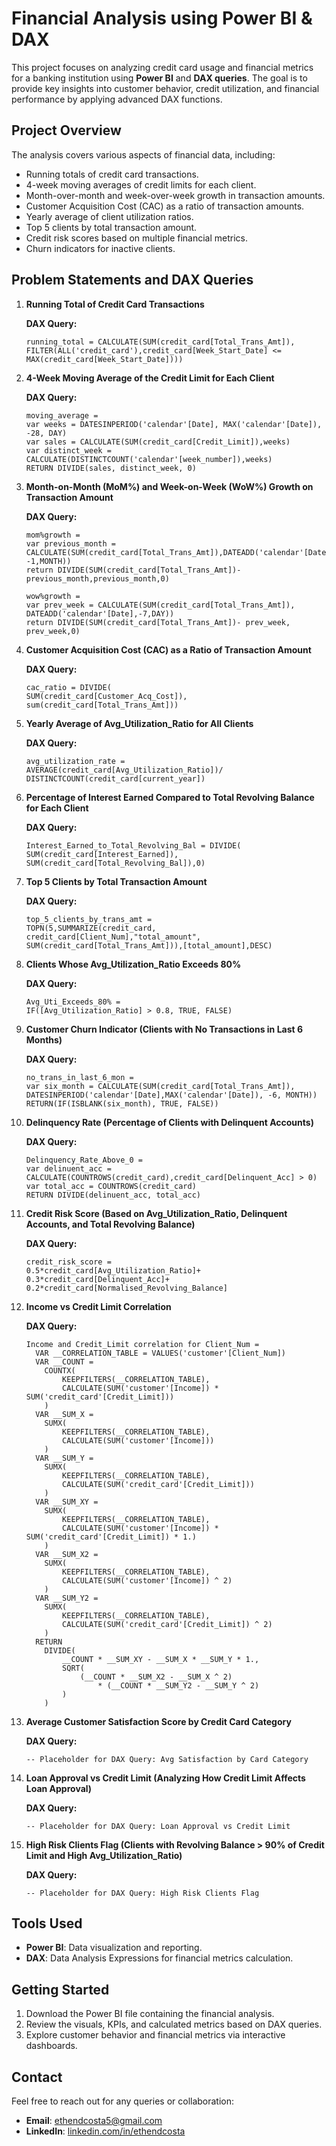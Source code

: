 # Financial Analysis using Power BI & DAX

This project focuses on analyzing credit card usage and financial metrics for a banking institution using **Power BI** and **DAX queries**. The goal is to provide key insights into customer behavior, credit utilization, and financial performance by applying advanced DAX functions.

## Project Overview

The analysis covers various aspects of financial data, including:

- Running totals of credit card transactions.
- 4-week moving averages of credit limits for each client.
- Month-over-month and week-over-week growth in transaction amounts.
- Customer Acquisition Cost (CAC) as a ratio of transaction amounts.
- Yearly average of client utilization ratios.
- Top 5 clients by total transaction amount.
- Credit risk scores based on multiple financial metrics.
- Churn indicators for inactive clients.

## Problem Statements and DAX Queries

1. **Running Total of Credit Card Transactions**

    **DAX Query:**
    ```DAX
    running_total = CALCULATE(SUM(credit_card[Total_Trans_Amt]),
    FILTER(ALL('credit_card'),credit_card[Week_Start_Date] <= MAX(credit_card[Week_Start_Date])))
    ```

2. **4-Week Moving Average of the Credit Limit for Each Client**

    **DAX Query:**
    ```DAX
    moving_average =
    var weeks = DATESINPERIOD('calendar'[Date], MAX('calendar'[Date]), -28, DAY)
    var sales = CALCULATE(SUM(credit_card[Credit_Limit]),weeks)
    var distinct_week = CALCULATE(DISTINCTCOUNT('calendar'[week_number]),weeks)
    RETURN DIVIDE(sales, distinct_week, 0)
    ```

3. **Month-on-Month (MoM%) and Week-on-Week (WoW%) Growth on Transaction Amount**

    **DAX Query:**
    ```DAX
    mom%growth =
    var previous_month = CALCULATE(SUM(credit_card[Total_Trans_Amt]),DATEADD('calendar'[Date], -1,MONTH))
    return DIVIDE(SUM(credit_card[Total_Trans_Amt])-previous_month,previous_month,0)

    wow%growth =
    var prev_week = CALCULATE(SUM(credit_card[Total_Trans_Amt]), DATEADD('calendar'[Date],-7,DAY))
    return DIVIDE(SUM(credit_card[Total_Trans_Amt])- prev_week, prev_week,0)
    ```

4. **Customer Acquisition Cost (CAC) as a Ratio of Transaction Amount**

    **DAX Query:**
    ```DAX
    cac_ratio = DIVIDE(
    SUM(credit_card[Customer_Acq_Cost]),
    sum(credit_card[Total_Trans_Amt])) 
    ```

5. **Yearly Average of Avg_Utilization_Ratio for All Clients**

    **DAX Query:**
    ```DAX
    avg_utilization_rate =
    AVERAGE(credit_card[Avg_Utilization_Ratio])/
    DISTINCTCOUNT(credit_card[current_year])
    ```

6. **Percentage of Interest Earned Compared to Total Revolving Balance for Each Client**

    **DAX Query:**
    ```DAX
    Interest_Earned_to_Total_Revolving_Bal = DIVIDE(
    SUM(credit_card[Interest_Earned]),
    SUM(credit_card[Total_Revolving_Bal]),0)
    ```

7. **Top 5 Clients by Total Transaction Amount**

    **DAX Query:**
    ```DAX
    top_5_clients_by_trans_amt =
    TOPN(5,SUMMARIZE(credit_card, credit_card[Client_Num],"total_amount", SUM(credit_card[Total_Trans_Amt])),[total_amount],DESC)
    ```

8. **Clients Whose Avg_Utilization_Ratio Exceeds 80%**

    **DAX Query:**
    ```DAX
    Avg_Uti_Exceeds_80% = 
    IF([Avg_Utilization_Ratio] > 0.8, TRUE, FALSE)
    ```

9. **Customer Churn Indicator (Clients with No Transactions in Last 6 Months)**

    **DAX Query:**
    ```DAX
    no_trans_in_last_6_mon = 
    var six_month = CALCULATE(SUM(credit_card[Total_Trans_Amt]), DATESINPERIOD('calendar'[Date],MAX('calendar'[Date]), -6, MONTH))
    RETURN(IF(ISBLANK(six_month), TRUE, FALSE))
    ```

10. **Delinquency Rate (Percentage of Clients with Delinquent Accounts)**

    **DAX Query:**
    ```DAX
    Delinquency_Rate_Above_0 =
    var delinuent_acc = CALCULATE(COUNTROWS(credit_card),credit_card[Delinquent_Acc] > 0)
    var total_acc = COUNTROWS(credit_card)
    RETURN DIVIDE(delinuent_acc, total_acc)
    ```

11. **Credit Risk Score (Based on Avg_Utilization_Ratio, Delinquent Accounts, and Total Revolving Balance)**

    **DAX Query:**
    ```DAX
    credit_risk_score =
    0.5*credit_card[Avg_Utilization_Ratio]+
    0.3*credit_card[Delinquent_Acc]+
    0.2*credit_card[Normalised_Revolving_Balance]
    ```

12. **Income vs Credit Limit Correlation**

    **DAX Query:**
    ```DAX
    Income and Credit_Limit correlation for Client_Num = 
      VAR __CORRELATION_TABLE = VALUES('customer'[Client_Num])
      VAR __COUNT =
      	COUNTX(
      		KEEPFILTERS(__CORRELATION_TABLE),
      		CALCULATE(SUM('customer'[Income]) * SUM('credit_card'[Credit_Limit]))
      	)
      VAR __SUM_X =
      	SUMX(
      		KEEPFILTERS(__CORRELATION_TABLE),
      		CALCULATE(SUM('customer'[Income]))
      	)
      VAR __SUM_Y =
      	SUMX(
      		KEEPFILTERS(__CORRELATION_TABLE),
      		CALCULATE(SUM('credit_card'[Credit_Limit]))
      	)
      VAR __SUM_XY =
      	SUMX(
      		KEEPFILTERS(__CORRELATION_TABLE),
      		CALCULATE(SUM('customer'[Income]) * SUM('credit_card'[Credit_Limit]) * 1.)
      	)
      VAR __SUM_X2 =
      	SUMX(
      		KEEPFILTERS(__CORRELATION_TABLE),
      		CALCULATE(SUM('customer'[Income]) ^ 2)
      	)
      VAR __SUM_Y2 =
      	SUMX(
      		KEEPFILTERS(__CORRELATION_TABLE),
      		CALCULATE(SUM('credit_card'[Credit_Limit]) ^ 2)
      	)
      RETURN
      	DIVIDE(
      		__COUNT * __SUM_XY - __SUM_X * __SUM_Y * 1.,
      		SQRT(
      			(__COUNT * __SUM_X2 - __SUM_X ^ 2)
      				* (__COUNT * __SUM_Y2 - __SUM_Y ^ 2)
      		)
      	)
    ```

13. **Average Customer Satisfaction Score by Credit Card Category**

    **DAX Query:**
    ```DAX
    -- Placeholder for DAX Query: Avg Satisfaction by Card Category
    ```

14. **Loan Approval vs Credit Limit (Analyzing How Credit Limit Affects Loan Approval)**

    **DAX Query:**
    ```DAX
    -- Placeholder for DAX Query: Loan Approval vs Credit Limit
    ```

15. **High Risk Clients Flag (Clients with Revolving Balance > 90% of Credit Limit and High Avg_Utilization_Ratio)**

    **DAX Query:**
    ```DAX
    -- Placeholder for DAX Query: High Risk Clients Flag
    ```

## Tools Used

- **Power BI**: Data visualization and reporting.
- **DAX**: Data Analysis Expressions for financial metrics calculation.

## Getting Started

1. Download the Power BI file containing the financial analysis.
2. Review the visuals, KPIs, and calculated metrics based on DAX queries.
3. Explore customer behavior and financial metrics via interactive dashboards.

## Contact

Feel free to reach out for any queries or collaboration:

- **Email**: ethendcosta5@gmail.com
- **LinkedIn**: [linkedin.com/in/ethendcosta](http://linkedin.com/in/ethendcosta)
